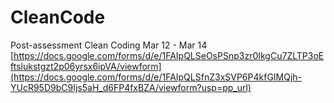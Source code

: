 # CleanCode

Post-assessment Clean Coding Mar 12 - Mar 14
[https://docs.google.com/forms/d/e/1FAIpQLSeOsPSnp3zr0IkgCu7ZLTP3oEftslukstgzt2p06yrsx6ipVA/viewform](https://docs.google.com/forms/d/e/1FAIpQLSfnZ3xSVP6P4kfGIMQjh-YUcR95D9bC9Ijs5aH_d6FP4fxBZA/viewform?usp=pp_url)
